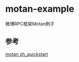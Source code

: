 # motan-example
微博RPC框架Motan例子

## 参考
[motan zh_quickstart](https://github.com/weibocom/motan/wiki/zh_quickstart)
